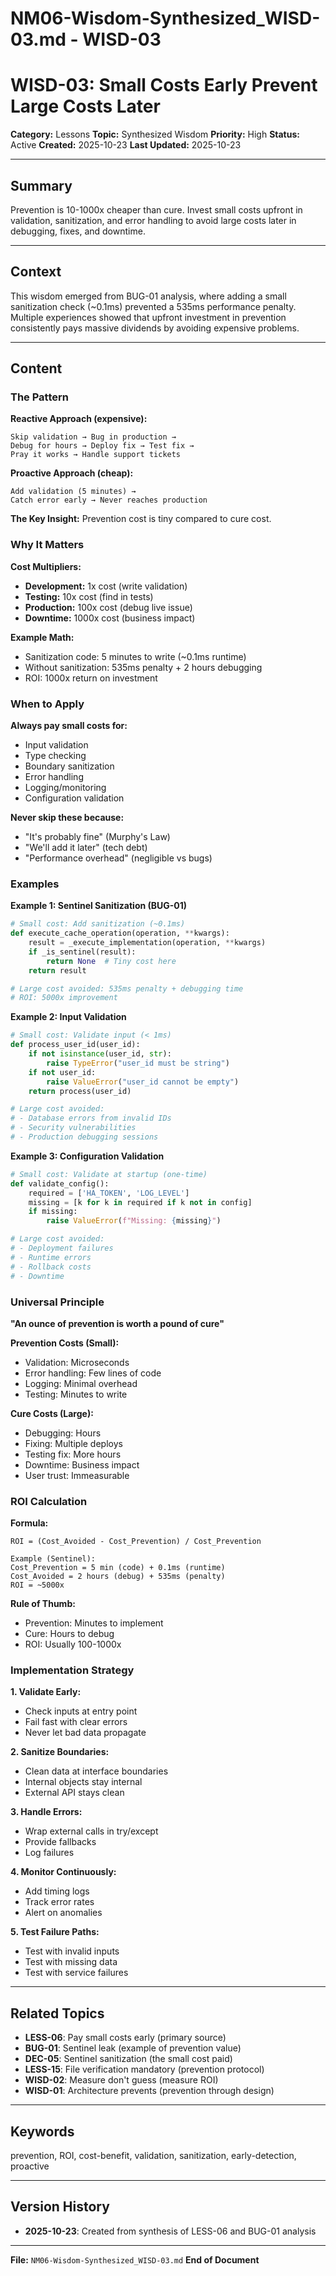 # NM06-Wisdom-Synthesized_WISD-03.md - WISD-03

# WISD-03: Small Costs Early Prevent Large Costs Later

**Category:** Lessons
**Topic:** Synthesized Wisdom
**Priority:** High
**Status:** Active
**Created:** 2025-10-23
**Last Updated:** 2025-10-23

---

## Summary

Prevention is 10-1000x cheaper than cure. Invest small costs upfront in validation, sanitization, and error handling to avoid large costs later in debugging, fixes, and downtime.

---

## Context

This wisdom emerged from BUG-01 analysis, where adding a small sanitization check (~0.1ms) prevented a 535ms performance penalty. Multiple experiences showed that upfront investment in prevention consistently pays massive dividends by avoiding expensive problems.

---

## Content

### The Pattern

**Reactive Approach (expensive):**
```
Skip validation → Bug in production → 
Debug for hours → Deploy fix → Test fix → 
Pray it works → Handle support tickets
```

**Proactive Approach (cheap):**
```
Add validation (5 minutes) → 
Catch error early → Never reaches production
```

**The Key Insight:** Prevention cost is tiny compared to cure cost.

### Why It Matters

**Cost Multipliers:**
- **Development:** 1x cost (write validation)
- **Testing:** 10x cost (find in tests)
- **Production:** 100x cost (debug live issue)
- **Downtime:** 1000x cost (business impact)

**Example Math:**
- Sanitization code: 5 minutes to write (~0.1ms runtime)
- Without sanitization: 535ms penalty + 2 hours debugging
- ROI: 1000x return on investment

### When to Apply

**Always pay small costs for:**
- Input validation
- Type checking
- Boundary sanitization
- Error handling
- Logging/monitoring
- Configuration validation

**Never skip these because:**
- "It's probably fine" (Murphy's Law)
- "We'll add it later" (tech debt)
- "Performance overhead" (negligible vs bugs)

### Examples

**Example 1: Sentinel Sanitization (BUG-01)**
```python
# Small cost: Add sanitization (~0.1ms)
def execute_cache_operation(operation, **kwargs):
    result = _execute_implementation(operation, **kwargs)
    if _is_sentinel(result):
        return None  # Tiny cost here
    return result

# Large cost avoided: 535ms penalty + debugging time
# ROI: 5000x improvement
```

**Example 2: Input Validation**
```python
# Small cost: Validate input (< 1ms)
def process_user_id(user_id):
    if not isinstance(user_id, str):
        raise TypeError("user_id must be string")
    if not user_id:
        raise ValueError("user_id cannot be empty")
    return process(user_id)

# Large cost avoided: 
# - Database errors from invalid IDs
# - Security vulnerabilities
# - Production debugging sessions
```

**Example 3: Configuration Validation**
```python
# Small cost: Validate at startup (one-time)
def validate_config():
    required = ['HA_TOKEN', 'LOG_LEVEL']
    missing = [k for k in required if k not in config]
    if missing:
        raise ValueError(f"Missing: {missing}")

# Large cost avoided:
# - Deployment failures
# - Runtime errors
# - Rollback costs
# - Downtime
```

### Universal Principle

**"An ounce of prevention is worth a pound of cure"**

**Prevention Costs (Small):**
- Validation: Microseconds
- Error handling: Few lines of code
- Logging: Minimal overhead
- Testing: Minutes to write

**Cure Costs (Large):**
- Debugging: Hours
- Fixing: Multiple deploys
- Testing fix: More hours
- Downtime: Business impact
- User trust: Immeasurable

### ROI Calculation

**Formula:**
```
ROI = (Cost_Avoided - Cost_Prevention) / Cost_Prevention

Example (Sentinel):
Cost_Prevention = 5 min (code) + 0.1ms (runtime)
Cost_Avoided = 2 hours (debug) + 535ms (penalty)
ROI = ~5000x
```

**Rule of Thumb:**
- Prevention: Minutes to implement
- Cure: Hours to debug
- ROI: Usually 100-1000x

### Implementation Strategy

**1. Validate Early:**
- Check inputs at entry point
- Fail fast with clear errors
- Never let bad data propagate

**2. Sanitize Boundaries:**
- Clean data at interface boundaries
- Internal objects stay internal
- External API stays clean

**3. Handle Errors:**
- Wrap external calls in try/except
- Provide fallbacks
- Log failures

**4. Monitor Continuously:**
- Add timing logs
- Track error rates
- Alert on anomalies

**5. Test Failure Paths:**
- Test with invalid inputs
- Test with missing data
- Test with service failures

---

## Related Topics

- **LESS-06**: Pay small costs early (primary source)
- **BUG-01**: Sentinel leak (example of prevention value)
- **DEC-05**: Sentinel sanitization (the small cost paid)
- **LESS-15**: File verification mandatory (prevention protocol)
- **WISD-02**: Measure don't guess (measure ROI)
- **WISD-01**: Architecture prevents (prevention through design)

---

## Keywords

prevention, ROI, cost-benefit, validation, sanitization, early-detection, proactive

---

## Version History

- **2025-10-23**: Created from synthesis of LESS-06 and BUG-01 analysis

---

**File:** `NM06-Wisdom-Synthesized_WISD-03.md`
**End of Document**
